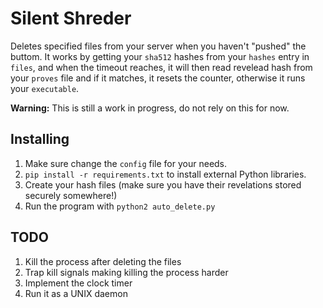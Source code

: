 # Silent Shreder

Deletes specified files from your server when you haven't "pushed" the buttom.
It works by getting your `sha512` hashes from your `hashes` entry in `files`, and
when the timeout reaches, it will then read revelead hash from your `proves`
file and if it matches, it resets the counter, otherwise it runs your
`executable`.

**Warning:** This is still a work in progress, do not rely on this for now.

## Installing

1. Make sure change the `config` file for your needs.
2. `pip install -r requirements.txt` to install external Python libraries.
3. Create your hash files (make sure you have their revelations stored securely
   somewhere!)
4. Run the program with `python2 auto_delete.py`

## TODO
1. Kill the process after deleting the files
2. Trap kill signals making killing the process harder
3. Implement the clock timer
4. Run it as a UNIX daemon

